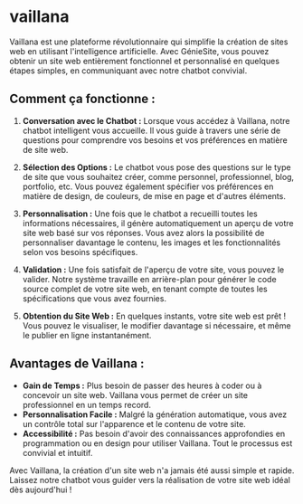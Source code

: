 # vaillana
Vaillana est une plateforme révolutionnaire qui simplifie la création de sites web en utilisant l'intelligence artificielle. Avec GénieSite, vous pouvez obtenir un site web entièrement fonctionnel et personnalisé en quelques étapes simples, en communiquant avec notre chatbot convivial.

## Comment ça fonctionne :

1. **Conversation avec le Chatbot :** Lorsque vous accédez à Vaillana, notre chatbot intelligent vous accueille. Il vous guide à travers une série de questions pour comprendre vos besoins et vos préférences en matière de site web.

2. **Sélection des Options :** Le chatbot vous pose des questions sur le type de site que vous souhaitez créer, comme personnel, professionnel, blog, portfolio, etc. Vous pouvez également spécifier vos préférences en matière de design, de couleurs, de mise en page et d'autres éléments.

3. **Personnalisation :** Une fois que le chatbot a recueilli toutes les informations nécessaires, il génère automatiquement un aperçu de votre site web basé sur vos réponses. Vous avez alors la possibilité de personnaliser davantage le contenu, les images et les fonctionnalités selon vos besoins spécifiques.

4. **Validation :** Une fois satisfait de l'aperçu de votre site, vous pouvez le valider. Notre système travaille en arrière-plan pour générer le code source complet de votre site web, en tenant compte de toutes les spécifications que vous avez fournies.

5. **Obtention du Site Web :** En quelques instants, votre site web est prêt ! Vous pouvez le visualiser, le modifier davantage si nécessaire, et même le publier en ligne instantanément.

## Avantages de Vaillana :

- **Gain de Temps :** Plus besoin de passer des heures à coder ou à concevoir un site web. Vaillana vous permet de créer un site professionnel en un temps record.
- **Personnalisation Facile :** Malgré la génération automatique, vous avez un contrôle total sur l'apparence et le contenu de votre site.
- **Accessibilité :** Pas besoin d'avoir des connaissances approfondies en programmation ou en design pour utiliser Vaillana. Tout le processus est convivial et intuitif.

Avec Vaillana, la création d'un site web n'a jamais été aussi simple et rapide. Laissez notre chatbot vous guider vers la réalisation de votre site web idéal dès aujourd'hui !

